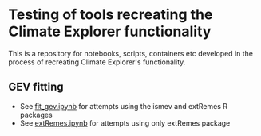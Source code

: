 # Testing of tools recreating the Climate Explorer functionality
This is a repository for notebooks, scripts, containers etc developed in the process of recreating Climate Explorer's functionality.

## GEV fitting
* See [fit_gev.ipynb](fit_gev.ipynb) for attempts using the ismev and extRemes R packages
* See [extRemes.ipynb](extRemes.ipynb) for attempts using only extRemes package
